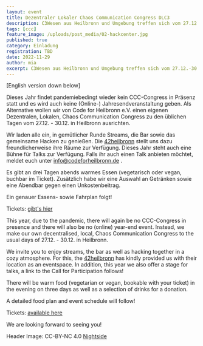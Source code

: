 ```yaml
---
layout: event
title: Dezentraler Lokaler Chaos Communication Congress DLC3
description: C3Wesen aus Heilbronn und Umgebung treffen sich vom 27.12.-30.12. in der 42 Heibronn bei Streams, Bar und Hackcenter.
tags: [ccc]
feature_image: /uploads/post_media/02-hackcenter.jpg
published: true
category: Einladung
registration: TBD
date: 2022-11-29
author: mia
excerpt: C3Wesen aus Heilbronn und Umgebung treffen sich vom 27.12.-30.12. in der 42 Heibronn bei Streams, Bar und Hackcenter.
---
```

[English version down below]

Dieses Jahr findet pandemiebedingt wieder kein CCC-Congress in Präsenz statt und es wird auch keine (Online-) Jahresendveranstaltung geben. Als Alternative wollen wir von Code for Heilbronn e.V. einen eigenen Dezentralen, Lokalen, Chaos Communication Congress zu den üblichen Tagen vom 27.12. - 30.12. in Heilbronn ausrichten.

Wir laden alle ein, in gemütlicher Runde Streams, die Bar sowie das gemeinsame Hacken zu genießen. Die [42heilbronn](https://www.42heilbronn.de/) stellt uns dazu freundlicherweise ihre Räume zur Verfügung. Dieses Jahr steht auch eine Bühne für Talks zur Verfügung. Falls ihr auch einen Talk anbieten möchtet, meldet euch unter [info@codeforheilbronn.de](mailto:info@codeforheilbronn.de) .

Es gibt an drei Tagen abends warmes Essen (vegetarisch oder vegan, buchbar im Ticket).
Zusätzlich habe wir eine Auswahl an Getränken sowie eine Abendbar gegen einen Unkostenbeitrag.

Ein genauer Essens- sowie Fahrplan folgt!

Tickets: [gibt's hier](https://pretix.cfhn.it/cfhn/dlc3-2022/)

This year, due to the pandemic, there will again be no CCC-Congress in presence and there will also be no (online) year-end event. Instead, we make our own decentralised, local, Chaos Communication Congress to the usual days of 27.12. - 30.12. in Heilbronn.

We invite you to enjoy streams, the bar as well as hacking together in a cozy atmosphere. For this, the [42heilbronn](https://www.42heilbronn.de/) has kindly provided us with their location as an eventspace. In addition, this year we also offer a stage for talks, a link to the Call for Participation follows!

There will be warm food (vegetarian or vegan, bookable with your ticket) in the evening on three days as well as a selection of drinks for a donation.

A detailed food plan and event schedule will follow!

Tickets: [available here](https://pretix.cfhn.it/cfhn/dlc3-2022/)

We are looking forward to seeing you!

Header Image: CC-BY-NC 4.0 [Nightside](https://nightsi.de/32c3-impressionen)
